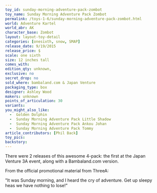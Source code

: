 ```yaml
---
toy_id: sunday-morning-adventure-pack-zombot
toy_name: Sunday Morning Adventure Pack Zombot
permalink: /toys-1-6/sunday-morning-adventure-pack-zombot.html
world: Adventure Kartel
world_abr: AK
character_base: Zombot
layout: layout-toy-detail
categories: [onesixth, snow, SMAP]
release_date: 9/19/2015
release_price: $
scale: one sixth
size: 12 inches tall
comes_with: 
edition_qty: unknown, 
exclusive: no
secret_drop: no
sold_where: bambaland.com & Japan Venture
packaging_type: box
designer: Ashley Wood
makers: unknown
points_of_articulation: 30
variants: 
you_might_also_like:
  -  Golden Dolphin
  -  Sunday Morning Adventure Pack Little Shadow
  -  Sunday Morning Adventure Pack Ankou Johan
  -  Sunday Morning Adventure Pack Tommy  
article_contributors: [Phil Back]
toy_pics: 
backstory:
---
```

There were 2 releases of this awesome 4-pack: the first at the Japan Venture 3A event, along with a Bambaland.com version.

From the official promotional material from ThreeA:

"It was Sunday morning, and I heard the cry of adventure. Get up sleepy heas we have nothing to lose!"